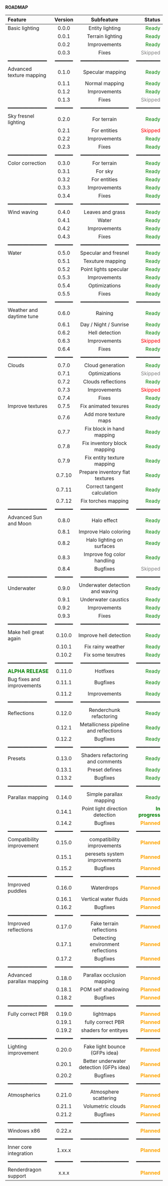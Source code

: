 **ROADMAP**

| Feature                  | Version     | Subfeature                 | Status |
|:-------------------------|:-----------:|:-----------------------------:|-------:| 
|Basic lighting            |0.0.0        | Entity lighting                    |<span style="color:green">Ready</span>  |
|                          |0.0.1        | Terrain lighting                   |<span style="color:green">Ready</span>  |
|                          |0.0.2        | Improvements                       |<span style="color:green">Ready</span>|
|                          |0.0.3        | Fixes                              |<span style="color:gray">Skipped</span>|
|━━━━━━━━━━━━━             |━━━━━━       |━━━━━━━━━━━━━━━━                    |━━━━━━━━|
|Advanced texture mapping  |0.1.0        | Specular mapping                   |<span style="color:green">Ready</span>  |
|                          |0.1.1        | Normal mapping                     |<span style="color:green">Ready</span> |
|                          |0.1.2        | Improvements                       |<span style="color:green">Ready</span>|
|                          |0.1.3        | Fixes                              |<span style="color:gray">Skipped</span>|
|━━━━━━━━━━━━━             |━━━━━━       |━━━━━━━━━━━━━━━━                    |━━━━━━━━|
|Sky fresnel lighting      |0.2.0        | For terrain                        |<span style="color:green">Ready</span>  |
|                          |0.2.1        | For entities                       |<span style="color:red">Skipped</span>     |
|                          |0.2.2        | Improvements                       |<span style="color:green">Ready</span>|
|                          |0.2.3        | Fixes                              |<span style="color:green">Ready</span>|
|━━━━━━━━━━━━━             |━━━━━━       |━━━━━━━━━━━━━━━━                    |━━━━━━━━|
|Color correction          |0.3.0        | For terrain                        |<span style="color:green">Ready</span>  |
|                          |0.3.1        | For sky                            |<span style="color:green">Ready</span>  |
|                          |0.3.2        | For entities                       |<span style="color:green">Ready</span>  |
|                          |0.3.3        | Improvements                       |<span style="color:green">Ready</span>|
|                          |0.3.4        | Fixes                              |<span style="color:green">Ready</span>|
|━━━━━━━━━━━━━             |━━━━━━       |━━━━━━━━━━━━━━━━                    |━━━━━━━━|
|Wind waving               |0.4.0        | Leaves and grass                   |<span style="color:green">Ready</span>  |
|                          |0.4.1        | Water                              |<span style="color:green">Ready</span>  |
|                          |0.4.2        | Improvements                       |<span style="color:green">Ready</span>|
|                          |0.4.3        | Fixes                              |<span style="color:green">Ready</span>|
|━━━━━━━━━━━━━             |━━━━━━       |━━━━━━━━━━━━━━━━                    |━━━━━━━━|
|Water                     |0.5.0        | Specular and fresnel               |<span style="color:green">Ready</span>|
|                          |0.5.1        | Texuture mapping                   |<span style="color:green">Ready</span>|
|                          |0.5.2        | Point lights specular              |<span style="color:green">Ready</span>|
|                          |0.5.3        | Improvements                       |<span style="color:green">Ready</span>|
|                          |0.5.4        | Optimizations                      |<span style="color:green">Ready</span>|
|                          |0.5.5        | Fixes                              |<span style="color:green">Ready</span>|
|━━━━━━━━━━━━━             |━━━━━━       |━━━━━━━━━━━━━━━━                    |━━━━━━━━|
|Weather and daytime tune  |0.6.0        | Raining                            |<span style="color:green">Ready</span>|
|                          |0.6.1        |Day / Night / Sunrise               |<span style="color:green">Ready</span>|
|                          |0.6.2        | Hell detection                     |<span style="color:green">Ready</span>|
|                          |0.6.3        | Improvements                       |<span style="color:red">Skipped</span>|
|                          |0.6.4        | Fixes                              |<span style="color:green">Ready</span>|
|━━━━━━━━━━━━━             |━━━━━━       |━━━━━━━━━━━━━━━━                    |━━━━━━━━|
|Clouds                    |0.7.0        | Cloud generation                   |<span style="color:green">Ready</span>|
|                          |0.7.1        |Optimizations                       |<span style="color:gray">Skipped</span>|
|                          |0.7.2        | Clouds reflections                 |<span style="color:green">Ready</span>|
|                          |0.7.3        | Improvements                       |<span style="color:red">Skipped</span>|
|                          |0.7.4        | Fixes                              |<span style="color:green">Ready</span>|
|Improve textures          |0.7.5        |Fix animated texures                |<span style="color:green">Ready</span>|
|                          |0.7.6        |Add more texture maps               |<span style="color:green">Ready</span>|
|                          |0.7.7        |Fix block in hand mapping           |<span style="color:green">Ready</span>|
|                          |0.7.8        |Fix inventory block mapping         |<span style="color:green">Ready</span>|
|                          |0.7.9        |Fix entity texture mapping          |<span style="color:green">Ready</span>|
|                          |0.7.10       |Prepare inventory flat textures     |<span style="color:green">Ready</span>|
|                          |0.7.11       |Correct tangent calculation         |<span style="color:green">Ready</span>|
|                          |0.7.12       |Fix torches mapping                 |<span style="color:green">Ready</span>|
|━━━━━━━━━━━━━             |━━━━━━       |━━━━━━━━━━━━━━━━                    |━━━━━━━━|
|Advanced Sun and Moon     |0.8.0        |Halo effect                         |<span style="color:green">Ready</span>|
|                          |0.8.1        |Improve Halo coloring               |<span style="color:green">Ready</span>|
|                          |0.8.2        |Halo lighting on surfaces           |<span style="color:green">Ready</span>|
|                          |0.8.3        |Improve fog color handling          |<span style="color:green">Ready</span>|
|                          |0.8.4        |Bugfixes                            |<span style="color:gray">Skipped</span>|
|━━━━━━━━━━━━━             |━━━━━━       |━━━━━━━━━━━━━━━━                    |━━━━━━━━|
|Underwater                |0.9.0        |Underwater detection and waving     |<span style="color:green">Ready</span>|
|                          |0.9.1        |Underwater caustics                 |<span style="color:green">Ready</span>|
|                          |0.9.2        |Improvements                        |<span style="color:green">Ready</span>|
|                          |0.9.3        |Fixes                               |<span style="color:green">Ready</span>|
|━━━━━━━━━━━━━             |━━━━━━       |━━━━━━━━━━━━━━━━                    |━━━━━━━━|
|Make hell great again     |0.10.0       |Improve hell detection              |<span style="color:green">Ready</span>|
|                          |0.10.1       |Fix rainy weather                   |<span style="color:green">Ready</span>|
|                          |0.10.2       |Fix some texutres                   |<span style="color:green">Ready</span>|
|━━━━━━━━━━━━━             |━━━━━━       |━━━━━━━━━━━━━━━━                    |━━━━━━━━|
|<span style="color:green">**ALPHA RELEASE**</span>| 0.11.0 |Hotfixes         |<span style="color:green">Ready</span>|
|Bug fixes and improvements|0.11.1       | Bugfixes                           |<span style="color:green">Ready</span>
|                          |0.11.2       | Improvements                       |<span style="color:green">Ready</span>
|━━━━━━━━━━━━━             |━━━━━━       |━━━━━━━━━━━━━━━━                    |━━━━━━━━|
|Reflections               |0.12.0       | Renderchunk refactoring            |<span style="color:green">Ready</span>
|                          |0.12.1       | Metallicness pipeline and reflections|<span style="color:green">Ready</span>
|                          |0.12.2       | Bugfixes                           |<span style="color:green">Ready</span>
|━━━━━━━━━━━━━             |━━━━━━       |━━━━━━━━━━━━━━━━                    |━━━━━━━━|
|Presets                   |0.13.0       | Shaders refactoring and comments   |<span style="color:green">Ready</span>
|                          |0.13.1       | Preset defines                     |<span style="color:green">Ready</span>
|                          |0.13.2       | Bugfixes                           |<span style="color:green">Ready</span>
|━━━━━━━━━━━━━             |━━━━━━       |━━━━━━━━━━━━━━━━                    |━━━━━━━━|
|Parallax mapping          |0.14.0       | Simple parallax mapping            |<span style="color:green">Ready</span>
|                          |0.14.1       | Point light direction detection    |<span style="color:green">**In progress**</span>|
|                          |0.14.2       | Bugfixes                           |<span style="color:orange">**Planned**</span>|
|━━━━━━━━━━━━━             |━━━━━━       |━━━━━━━━━━━━━━━━                    |━━━━━━━━|
|Compatibility improvement |0.15.0       | compatibility improvements         |<span style="color:orange">**Planned**</span>|
|                          |0.15.1       | peresets system improvements       |<span style="color:orange">**Planned**</span>|
|                          |0.15.2       | Bugfixes                           |<span style="color:orange">**Planned**</span>|
|━━━━━━━━━━━━━             |━━━━━━       |━━━━━━━━━━━━━━━━                    |━━━━━━━━|
|Improved puddles          |0.16.0       | Waterdrops                         |<span style="color:orange">**Planned**</span>|
|                          |0.16.1       | Vertical water fluids              |<span style="color:orange">**Planned**</span>|
|                          |0.16.2       | Bugfixes                           |<span style="color:orange">**Planned**</span>|
|━━━━━━━━━━━━━             |━━━━━━       |━━━━━━━━━━━━━━━━                    |━━━━━━━━|
|Improved reflections      |0.17.0       | Fake terrain reflections           |<span style="color:orange">**Planned**</span>|
|                          |0.17.1       | Detecting environment reflections  |<span style="color:orange">**Planned**</span>|
|                          |0.17.2       | Bugfixes                           |<span style="color:orange">**Planned**</span>|
|━━━━━━━━━━━━━             |━━━━━━       |━━━━━━━━━━━━━━━━                    |━━━━━━━━|
|Advanced parallax mapping |0.18.0       | Parallax occlusion mapping         |<span style="color:orange">**Planned**</span>|
|                          |0.18.1       | POM self shadowing                 |<span style="color:orange">**Planned**</span>|
|                          |0.18.2       | Bugfixes                           |<span style="color:orange">**Planned**</span>|
|━━━━━━━━━━━━━             |━━━━━━       |━━━━━━━━━━━━━━━━                    |━━━━━━━━|
|Fully correct PBR         |0.19.0       | lightmaps                          |<span style="color:orange">**Planned**</span>|
|                          |0.19.1       | fully correct PBR                  |<span style="color:orange">**Planned**</span>|
|                          |0.19.2       | shaders for entityes               |<span style="color:orange">**Planned**</span>|
|━━━━━━━━━━━━━             |━━━━━━       |━━━━━━━━━━━━━━━━                    |━━━━━━━━|
|Lighting improvement      |0.20.0       | Fake light bounce (GFPs idea)      |<span style="color:orange">**Planned**</span>|
|                          |0.20.1       | Better underwater detection (GFPs idea) |<span style="color:orange">**Planned**</span>|
|                          |0.20.2       | Bugfixes                           |<span style="color:orange">**Planned**</span>|
|━━━━━━━━━━━━━             |━━━━━━       |━━━━━━━━━━━━━━━━                    |━━━━━━━━|
|Atmospherics              |0.21.0       | Atmosphere scattering              |<span style="color:orange">**Planned**</span>|
|                          |0.21.1       | Volumetric clouds                  |<span style="color:orange">**Planned**</span>|
|                          |0.21.2       | Bugfixes                           |<span style="color:orange">**Planned**</span>|
|━━━━━━━━━━━━━             |━━━━━━       |━━━━━━━━━━━━━━━━                    |━━━━━━━━|
|Windows x86               |0.22.x       |                                    |<span style="color:orange">**Planned**</span>|
|━━━━━━━━━━━━━             |━━━━━━       |━━━━━━━━━━━━━━━━                    |━━━━━━━━|
|Inner core integration    |1.xx.x       |                                    |<span style="color:orange">**Planned**</span>|
|━━━━━━━━━━━━━             |━━━━━━       |━━━━━━━━━━━━━━━━                    |━━━━━━━━|
|Renderdragon support      |x.x.x        |                                    |<span style="color:orange">**Planned**</span>|

